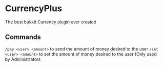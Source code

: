 CurrencyPlus
===========

The best bukkit Currency plugin ever created

Commands
------

`/pay <user> <amount>` to send the amount of money desired to the user
`/set <user> <amount>` to set the amount of money desired to the user (Only used by Administrators

